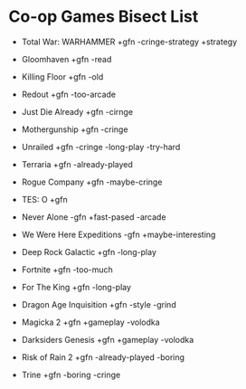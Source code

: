 # Co-op Games Bisect List

- Total War: WARHAMMER +gfn -cringe-strategy +strategy
- Gloomhaven +gfn -read
- Killing Floor +gfn -old
- Redout +gfn -too-arcade
- Just Die Already +gfn -cirnge
- Mothergunship +gfn -cringe
- Unrailed +gfn -cringe -long-play -try-hard
- Terraria +gfn -already-played
- Rogue Company +gfn -maybe-cringe

- TES: O +gfn
- Never Alone -gfn +fast-pased -arcade
- We Were Here Expeditions -gfn +maybe-interesting
- Deep Rock Galactic +gfn -long-play
- Fortnite +gfn -too-much
- For The King +gfn -long-play
- Dragon Age Inquisition +gfn -style -grind
- Magicka 2 +gfn +gameplay -volodka
- Darksiders Genesis +gfn +gameplay -volodka
- Risk of Rain 2 +gfn -already-played -boring
- Trine +gfn -boring -cringe
